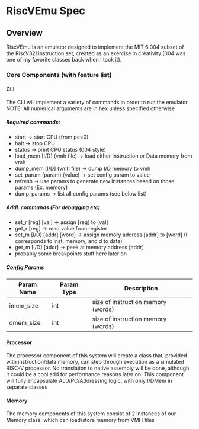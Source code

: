 # RiscVEmu Spec

## Overview
RiscVEmu is an emulator designed to implement the MIT 6.004 subset of the RiscV32I
instruction set, created as an exercise in creativity (004 was one of my favorite
classes back when I took it).  

### Core Components (with feature list)
#### CLI
The CLI will implement a variety of commands in order to run the emulator.\
NOTE: All numerical arguments are in hex unless specified otherwise
##### Required commands:
* start -> start CPU (from pc=0)
* halt -> stop CPU
* status -> print CPU status (004 style)
* load_mem [I/D] (vmh file) -> load either Instruction or Data memory from vmh
* dump_mem [I/D] (vmh file) -> dump I/D memory to vmh
* set_param (param) (value) -> set config param to value
* refresh -> use params to generate new instances based on those params (Ex. memory)
* dump_params -> list all config params (see below list)
##### Addl. commands (For debugging etc)
* set_r [reg] [val] -> assign [reg] to [val]
* get_r [reg] -> read value from register
* set_m [I/D] [addr] [word] -> assign memory address [addr] to [word] (I
corresponds to inst. memory, and d to data)
* get_m [I/D] [addr] -> peek at memory address [addr]
* probably some breakpoints stuff here later on
##### Config Params

| Param Name | Param Type | Description |
|------------|------------|-------------|
| imem_size  | int        | size of instruction memory (words)|
| dmem_size  | int        | size of instruction memory (words)|

#### Processor
The processor component of this system will create a class that, provided
with instruction/data memory, can step through execution as a simulated
RISC-V processor. No translation to native assembly will be done, 
although it could be a cool add for performance reasons later on. This component
will fully encapsulate ALU/PC/Addressing logic, with only I/DMem in separate
classes

#### Memory
The memory components of this system consist of 2 instances of our Memory class,
which can load/store memory from VMH files
 